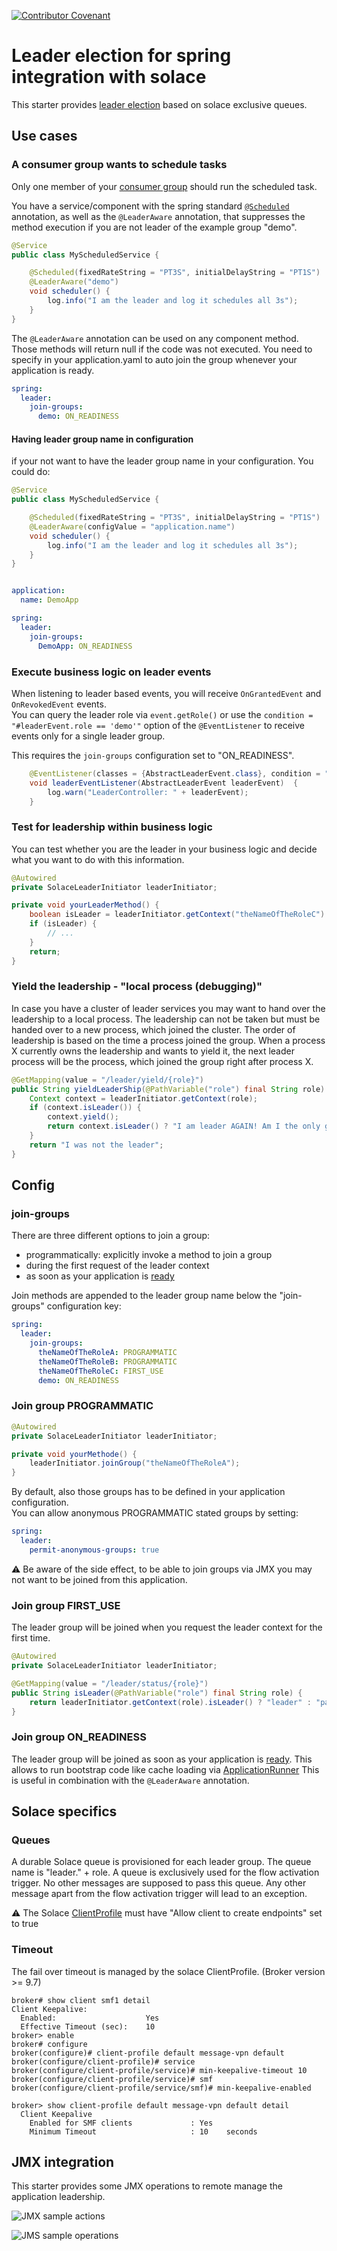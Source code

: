 [![Contributor Covenant](https://img.shields.io/badge/Contributor%20Covenant-v2.0%20adopted-ff69b4.svg)](CODE_OF_CONDUCT.md)

# Leader election for spring integration with solace

This starter provides [leader election](https://en.wikipedia.org/wiki/Leader_election) based on solace exclusive queues.

## Use cases

### A consumer group wants to schedule tasks

Only one member of your [consumer group](https://docs.spring.io/spring-cloud-stream/docs/1.0.0.M4/reference/htmlsingle/index.html#_consumer_group_support) should run the scheduled task.

You have a service/component with the spring standard [`@Scheduled`](https://docs.spring.io/spring-framework/docs/current/javadoc-api/org/springframework/scheduling/annotation/Scheduled.html) annotation, as well as the `@LeaderAware` annotation, that suppresses the method execution if you are not leader of the example group "demo". 
```java
@Service
public class MyScheduledService {

    @Scheduled(fixedRateString = "PT3S", initialDelayString = "PT1S")
    @LeaderAware("demo")
    void scheduler() {
        log.info("I am the leader and log it schedules all 3s");
    }
}
```

The `@LeaderAware` annotation can be used on any component method. Those methods will return null if the code was not executed.
You need to specify in your application.yaml to auto join the group whenever your application is ready.
```yaml
spring:
  leader:
    join-groups:
      demo: ON_READINESS
```

#### Having leader group name in configuration

if your not want to have the leader group name in your configuration.
You could do:

```java
@Service
public class MyScheduledService {

    @Scheduled(fixedRateString = "PT3S", initialDelayString = "PT1S")
    @LeaderAware(configValue = "application.name")
    void scheduler() {
        log.info("I am the leader and log it schedules all 3s");
    }
}
```

```yaml

application:
  name: DemoApp

spring:
  leader:
    join-groups:
      DemoApp: ON_READINESS
```

### Execute business logic on leader events

When listening to leader based events, you will receive `OnGrantedEvent` and `OnRevokedEvent` events.  
You can query the leader role via `event.getRole()` or use the `condition = "#leaderEvent.role == 'demo'"` option of the `@EventListener` to receive events only for a single leader group.

This requires the `join-groups` configuration set to "ON_READINESS".

```java
    @EventListener(classes = {AbstractLeaderEvent.class}, condition = "#leaderEvent.role == 'demo'")
    void leaderEventListener(AbstractLeaderEvent leaderEvent)  {
        log.warn("LeaderController: " + leaderEvent);
    }
```

### Test for leadership within business logic

You can test whether you are the leader in your business logic and decide what you want to do with this information.
```java
@Autowired
private SolaceLeaderInitiator leaderInitiator;

private void yourLeaderMethod() {
    boolean isLeader = leaderInitiator.getContext("theNameOfTheRoleC").isLeader();
    if (isLeader) {
    	// ...
    }
    return;
}

```

### Yield the leadership - "local process (debugging)"

In case you have a cluster of leader services you may want to hand over the leadership to a local process. 
The leadership can not be taken but must be handed over to a new process, which joined the cluster. 
The order of leadership is based on the time a process joined the group. 
When a process X currently owns the leadership and wants to yield it, the next leader process will be the process, which joined the group right after process X. 

```java
@GetMapping(value = "/leader/yield/{role}")
public String yieldLeaderShip(@PathVariable("role") final String role) {
    Context context = leaderInitiator.getContext(role);
    if (context.isLeader()) {
        context.yield();
        return context.isLeader() ? "I am leader AGAIN! Am I the only group member?" : "I am not longer the leader";
    }
    return "I was not the leader";
}
```

## Config

### join-groups

There are three different options to join a group:

* programmatically: explicitly invoke a method to join a group
* during the first request of the leader context
* as soon as your application is [ready](https://www.baeldung.com/spring-liveness-readiness-probes)

Join methods are appended to the leader group name below the "join-groups" configuration key:

```yaml
spring:
  leader:
    join-groups:
      theNameOfTheRoleA: PROGRAMMATIC
      theNameOfTheRoleB: PROGRAMMATIC
      theNameOfTheRoleC: FIRST_USE
      demo: ON_READINESS
```

### Join group PROGRAMMATIC

```java
@Autowired
private SolaceLeaderInitiator leaderInitiator;

private void yourMethode() {
    leaderInitiator.joinGroup("theNameOfTheRoleA");
}
```

By default, also those groups has to be defined in your application configuration.  
You can allow anonymous PROGRAMMATIC stated groups by setting:
```yaml
spring:
  leader:
    permit-anonymous-groups: true
```
:warning: Be aware of the side effect, to be able to join groups via JMX you may not want to be joined from this application.

### Join group FIRST_USE

The leader group will be joined when you request the leader context for the first time.

```java
@Autowired
private SolaceLeaderInitiator leaderInitiator;

@GetMapping(value = "/leader/status/{role}")
public String isLeader(@PathVariable("role") final String role) {
    return leaderInitiator.getContext(role).isLeader() ? "leader" : "passive";
}
```

### Join group ON_READINESS

The leader group will be joined as soon as your application is [ready](https://www.baeldung.com/spring-liveness-readiness-probes).
This allows to run bootstrap code like cache loading via [ApplicationRunner](https://reflectoring.io/spring-boot-execute-on-startup/)
This is useful in combination with the `@LeaderAware` annotation.

## Solace specifics

### Queues

A durable Solace queue is provisioned for each leader group. The queue name is "leader." + role. 
A queue is exclusively used for the flow activation trigger. No other messages are supposed to pass this queue.
Any other message apart from the flow activation trigger will lead to an exception.

:warning: The Solace [ClientProfile](https://docs.solace.com/Solace-Cloud/client-profiles.htm#creating-client-profiles) must have "Allow client to create endpoints" set to true

### Timeout

The fail over timeout is managed by the solace ClientProfile. (Broker version >= 9.7)

```
broker# show client smf1 detail 
Client Keepalive:
  Enabled:                    Yes
  Effective Timeout (sec):    10
broker> enable
broker# configure 
broker(configure)# client-profile default message-vpn default 
broker(configure/client-profile)# service 
broker(configure/client-profile/service)# min-keepalive-timeout 10 
broker(configure/client-profile/service)# smf 
broker(configure/client-profile/service/smf)# min-keepalive-enabled 
```

```
broker> show client-profile default message-vpn default detail 
  Client Keepalive 
    Enabled for SMF clients             : Yes 
    Minimum Timeout                     : 10    seconds 
```

## JMX integration

This starter provides some JMX operations to remote manage the application leadership.

![JMX sample actions](doc/jmx_actions.png "JMX sample actions")

![JMS sample operations](doc/jmx_operations.png "JMS sample operations")
